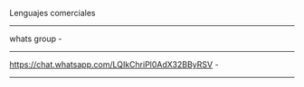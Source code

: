Lenguajes comerciales
__________________________________________________
whats group                                      -
__________________________________________________
https://chat.whatsapp.com/LQIkChriPl0AdX32BByRSV -
__________________________________________________
